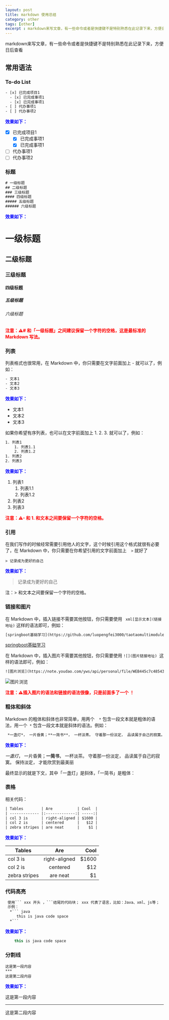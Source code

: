 ```yaml
---
layout: post
title: markdown 使用总结
category: other
tags: [other]
excerpt : markdown来写文章，有一些命令或者是快捷键不是特别熟悉在此记录下来，方便日后查看
---
```


markdown来写文章，有一些命令或者是快捷键不是特别熟悉在此记录下来，方便日后查看

## 常用语法
### To-do List

```  xml
- [x] 已完成项目1
  - [x] 已完成事项1
  - [x] 已完成事项1
- [ ] 代办事项1
- [ ] 代办事项2
``` 

<label style="color:blue">**效果如下：**</label>

- [x] 已完成项目1
  - [x] 已完成事项1
  - [x] 已完成事项1
- [ ] 代办事项1
- [ ] 代办事项2

### 标题
```  xml
# 一级标题
## 二级标题
### 三级标题
#### 四级标题
##### 五级标题
###### 六级标题
``` 

<label style="color:blue">**效果如下：**</label>

# 一级标题
## 二级标题
### 三级标题
#### 四级标题
##### 五级标题
###### 六级标题

<label style="color:red">**注意：⚠# 和「一级标题」之间建议保留一个字符的空格，这是最标准的 Markdown 写法。**</label>

### 列表

列表格式也很常用，在 Markdown 中，你只需要在文字前面加上 - 就可以了，例如：
```  xml
- 文本1
- 文本2
- 文本3
``` 

<label style="color:blue">**效果如下：**</label>

- 文本1
- 文本2
- 文本3

如果你希望有序列表，也可以在文字前面加上 1. 2. 3. 就可以了，例如：
```  xml
1. 列表1
    1. 列表1.1
    2. 列表1.2
1. 列表2
2. 列表3
``` 

<label style="color:blue">**效果如下：**</label>

1. 列表1
    1. 列表1.1
    2. 列表1.2
1. 列表2
2. 列表3

<label style="color:red">**注意：⚠- 和 1. 和文本之间要保留一个字符的空格。**</label>

### 引用

在我们写作的时候经常需要引用他人的文字，这个时候引用这个格式就很有必要了，在 Markdown 中，你只需要在你希望引用的文字前面加上```   > ``` 就好了

```
> 记录成为更好的自己
```

<label style="color:blue">**效果如下：**</label>

> 记录成为更好的自己

注：> 和文本之间要保留一个字符的空格。

### 链接和图片
在 Markdown 中，插入链接不需要其他按钮，你只需要使用 ```  xml[显示文本](链接地址) ``` 这样的语法即可，例如：
```  xml
[springboot基础学习](https://github.com/luopengfei3000/taotaomultimodule)
``` 
[springboot基础学习](https://github.com/luopengfei3000/taotaomultimodule)

在 Markdown 中，插入图片不需要其他按钮，你只需要使用 ``` ![](图片链接地址)  ```这样的语法即可，例如：
```  xml
![图片浏览](https://note.youdao.com/yws/api/personal/file/WEB445c7c48543ec757061ff7d8391934c0?method=getImage&version=3471&cstk=ZtCjzUuk)
```

![图片浏览](https://note.youdao.com/yws/api/personal/file/WEB445c7c48543ec757061ff7d8391934c0?method=getImage&version=3471&cstk=ZtCjzUuk)

<label style="color:red">**注意：⚠插入图片的语法和链接的语法很像，只是前面多了一个 ！**</label>

###  粗体和斜体
Markdown 的粗体和斜体也非常简单，用两个```  *```  包含一段文本就是粗体的语法，用一个```  * ``` 包含一段文本就是斜体的语法。例如：
```  xml
 *一盏灯*， 一片昏黄；**一简书**， 一杯淡茶。 守着那一份淡定， 品读属于自己的寂寞。 保持淡定， 才能欣赏到最美丽
```

<label style="color:blue">**效果如下：**</label>

*一盏灯*， 一片昏黄；**一简书**， 一杯淡茶。 守着那一份淡定， 品读属于自己的寂寞。 保持淡定， 才能欣赏到最美丽

最终显示的就是下文，其中「一盏灯」是斜体，「一简书」是粗体：

### 表格
相关代码：

```  xml
| Tables        | Are           | Cool  |
| ------------- |:-------------:| -----:|
| col 3 is      | right-aligned | $1600 |
| col 2 is      | centered      |   $12 |
| zebra stripes | are neat      |    $1 |
```

<label style="color:blue">**效果如下：**</label>

| Tables        | Are           | Cool  |
| ------------- |:-------------:| -----:|
| col 3 is      | right-aligned | $1600 |
| col 2 is      | centered      |   $12 |
| zebra stripes | are neat      |    $1 |


### 代码高亮

```  xml
 使用``` xxx 开头 ，```结尾的代码块； xxx 代表了语言，比如：Java、xml、js等；
 示例：
  *``` java
     this is java code space
  *```
```
<label style="color:blue">**效果如下：**</label>
``` java
    this is java code space
``` 

### 分割线

```
这是第一段内容
***
这是第二段内容
```

<label style="color:blue">**效果如下：**</label>

这是第一段内容
***
这是第二段内容
